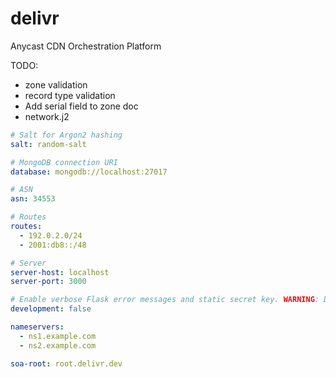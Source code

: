 # delivr
Anycast CDN Orchestration Platform

TODO:
- zone validation
- record type validation
- Add serial field to zone doc
- network.j2


```yaml
# Salt for Argon2 hashing
salt: random-salt

# MongoDB connection URI
database: mongodb://localhost:27017

# ASN
asn: 34553

# Routes
routes:
  - 192.0.2.0/24
  - 2001:db8::/48

# Server
server-host: localhost
server-port: 3000

# Enable verbose Flask error messages and static secret key. WARNING: Don't enable this in production!
development: false

nameservers:
  - ns1.example.com
  - ns2.example.com

soa-root: root.delivr.dev
```
